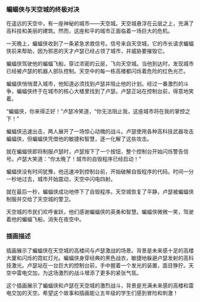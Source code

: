 ### 蝙蝠侠与天空城的终极对决

在遥远的天空中，有一座神秘的城市——天空城。天空城悬浮在云层之上，充满了高科技和美丽的建筑。然而，这座和平的城市正面临着一场巨大的危机。

一天晚上，蝙蝠侠收到了一条紧急求救信号。信号来自天空城，它的市长请求蝙蝠侠前来帮助，因为邪恶的天才卢瑟已经占领了城市，并威胁要摧毁它。

蝙蝠侠驾驶他的蝙蝠飞船，穿过浓密的云层，飞向天空城。当他到达时，发现城市已经被卢瑟的机器人部队控制。天空中的每一栋高楼都闪烁着危险的红色光芒。

蝙蝠侠悄悄潜入城市，他知道必须找到卢瑟并阻止他的计划。经过一番激烈的斗争，蝙蝠侠终于在城市的核心大楼里找到了卢瑟。卢瑟正站在控制台前，得意地笑着。

“蝙蝠侠，你来得正好！”卢瑟冷笑道，“你无法阻止我，这座城市将在我的掌控之下！”

蝙蝠侠迅速出击，两人展开了一场惊心动魄的战斗。卢瑟使用各种高科技武器攻击蝙蝠侠，但蝙蝠侠凭借他的敏捷和智慧，逐一化解了这些攻击。

就在蝙蝠侠即将制服卢瑟时，卢瑟按下了一个按钮，整个控制台开始闪烁警告信号。卢瑟大笑道：“你太晚了！城市的自毁程序已经启动！”

蝙蝠侠没有时间犹豫，他迅速冲到控制台前，开始破解自毁程序的代码。时间一分一秒地过去，城市开始震动，天空中闪电四射。

就在最后一秒，蝙蝠侠成功地停下了自毁程序。天空城恢复了平静，卢瑟被蝙蝠侠制服并交给了天空城的警卫。

天空城的市民们欢呼雀跃，他们感谢蝙蝠侠的英勇和智慧。蝙蝠侠微微一笑，驾驶着他的蝙蝠飞船，消失在夜空中。

### 插画描述

插画展示了蝙蝠侠在天空城的高楼间与卢瑟激战的场景。背景是未来感十足的高楼大厦和闪烁的霓虹灯光。蝙蝠侠身穿经典的黑色战衣，敏捷地躲避卢瑟发射的高科技激光。卢瑟站在一台巨大的控制台前，手中握着一个发光的装置，面目狰狞。天空中雷电交加，为这场激烈的战斗增添了更多的紧张气氛。


这个插画展示了蝙蝠侠和卢瑟在天空城的激烈战斗，背景是充满未来感的高楼和雷电交加的天空。希望这个故事和插画能让五年级的学生们感到冒险和刺激！
